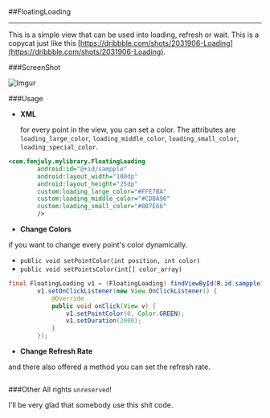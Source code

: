 ##FloatingLoading

---
This is a simple view that can be used into loading, refresh or wait. This is a copycat just like this [https://dribbble.com/shots/2031906-Loading](https://dribbble.com/shots/2031906-Loading).


 
###ScreenShot

![Imgur](http://i.imgur.com/PeY5nZl.gif)


###Usage

* **XML**
 
  for every point in the view, you can set a color. The attributes are `loading_large_color`, `loading_middle_color`, `loading_small_color`, `loading_special_color`.
  
```xml
<com.fenjuly.mylibrary.FloatingLoading
        android:id="@+id/sampple"
        android:layout_width="100dp"
        android:layout_height="25dp"
        custom:loading_large_color="#FFE7BA"
        custom:loading_middle_color="#CDBA96"
        custom:loading_small_color="#8B7E66"
        />
```

* **Change Colors**

if you want to change every point's color dynamically. 
 
 * ```public void setPointColor(int position, int color)```
 * ```public void setPointsColor(int[] color_array)```


```java
final FloatingLoading v1 = (FloatingLoading) findViewById(R.id.sampple1);
        v1.setOnClickListener(new View.OnClickListener() {
            @Override
            public void onClick(View v) {
                v1.setPointColor(0, Color.GREEN);
                v1.setDuration(2000);
            }
        });
 ```
 
* **Change Refresh Rate**

and there also offered a method you can set the refresh rate.
  
  ``` public void setDuration(int duration)
  ```         
	 
  

###Other
All rights `unreserved`!

I'll be very glad that somebody use this shit code.




